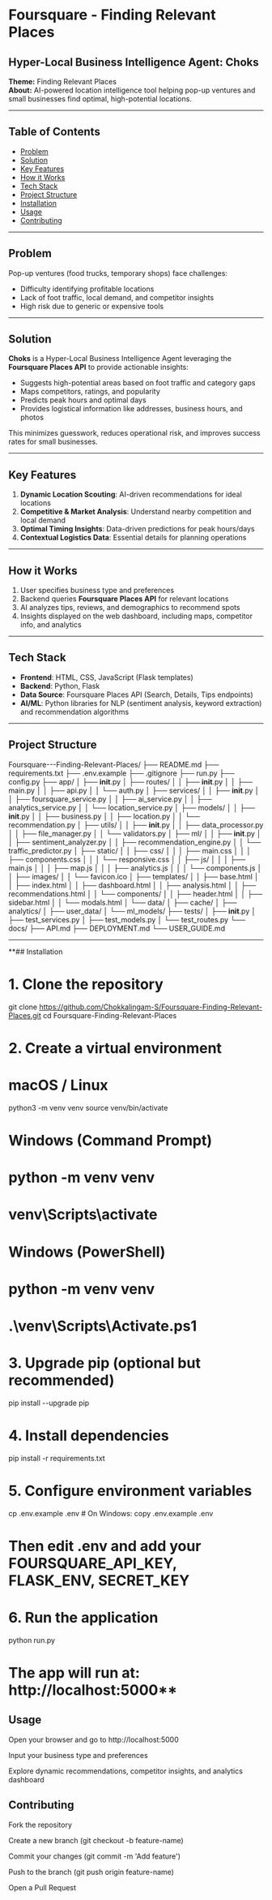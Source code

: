# Foursquare - Finding Relevant Places

## Hyper-Local Business Intelligence Agent: Choks

**Theme:** Finding Relevant Places  
**About:** AI-powered location intelligence tool helping pop-up ventures and small businesses find optimal, high-potential locations.  

---

## Table of Contents

- [Problem](#problem)  
- [Solution](#solution)  
- [Key Features](#key-features)  
- [How it Works](#how-it-works)  
- [Tech Stack](#tech-stack)  
- [Project Structure](#project-structure)  
- [Installation](#installation)  
- [Usage](#usage)  
- [Contributing](#contributing)  

---

## Problem

Pop-up ventures (food trucks, temporary shops) face challenges:

- Difficulty identifying profitable locations  
- Lack of foot traffic, local demand, and competitor insights  
- High risk due to generic or expensive tools  

---

## Solution

**Choks** is a Hyper-Local Business Intelligence Agent leveraging the **Foursquare Places API** to provide actionable insights:

- Suggests high-potential areas based on foot traffic and category gaps  
- Maps competitors, ratings, and popularity  
- Predicts peak hours and optimal days  
- Provides logistical information like addresses, business hours, and photos  

This minimizes guesswork, reduces operational risk, and improves success rates for small businesses.

---

## Key Features

1. **Dynamic Location Scouting**: AI-driven recommendations for ideal locations  
2. **Competitive & Market Analysis**: Understand nearby competition and local demand  
3. **Optimal Timing Insights**: Data-driven predictions for peak hours/days  
4. **Contextual Logistics Data**: Essential details for planning operations  

---

## How it Works

1. User specifies business type and preferences  
2. Backend queries **Foursquare Places API** for relevant locations  
3. AI analyzes tips, reviews, and demographics to recommend spots  
4. Insights displayed on the web dashboard, including maps, competitor info, and analytics  

---

## Tech Stack

- **Frontend**: HTML, CSS, JavaScript (Flask templates)  
- **Backend**: Python, Flask  
- **Data Source**: Foursquare Places API (Search, Details, Tips endpoints)  
- **AI/ML**: Python libraries for NLP (sentiment analysis, keyword extraction) and recommendation algorithms  

---

## Project Structure

Foursquare---Finding-Relevant-Places/
├── README.md
├── requirements.txt
├── .env.example
├── .gitignore
├── run.py
├── config.py
├── app/
│   ├── __init__.py
│   ├── routes/
│   │   ├── __init__.py
│   │   ├── main.py
│   │   ├── api.py
│   │   └── auth.py
│   ├── services/
│   │   ├── __init__.py
│   │   ├── foursquare_service.py
│   │   ├── ai_service.py
│   │   ├── analytics_service.py
│   │   └── location_service.py
│   ├── models/
│   │   ├── __init__.py
│   │   ├── business.py
│   │   ├── location.py
│   │   └── recommendation.py
│   ├── utils/
│   │   ├── __init__.py
│   │   ├── data_processor.py
│   │   ├── file_manager.py
│   │   └── validators.py
│   ├── ml/
│   │   ├── __init__.py
│   │   ├── sentiment_analyzer.py
│   │   ├── recommendation_engine.py
│   │   └── traffic_predictor.py
│   ├── static/
│   │   ├── css/
│   │   │   ├── main.css
│   │   │   ├── components.css
│   │   │   └── responsive.css
│   │   ├── js/
│   │   │   ├── main.js
│   │   │   ├── map.js
│   │   │   ├── analytics.js
│   │   │   └── components.js
│   │   ├── images/
│   │   └── favicon.ico
│   ├── templates/
│   │   ├── base.html
│   │   ├── index.html
│   │   ├── dashboard.html
│   │   ├── analysis.html
│   │   ├── recommendations.html
│   │   └── components/
│   │       ├── header.html
│   │       ├── sidebar.html
│   │       └── modals.html
│   └── data/
│       ├── cache/
│       ├── analytics/
│       ├── user_data/
│       └── ml_models/
├── tests/
│   ├── __init__.py
│   ├── test_services.py
│   ├── test_models.py
│   └── test_routes.py
└── docs/
    ├── API.md
    ├── DEPLOYMENT.md
    └── USER_GUIDE.md

    
---

**## Installation

# 1. Clone the repository
git clone https://github.com/Chokkalingam-S/Foursquare-Finding-Relevant-Places.git
cd Foursquare-Finding-Relevant-Places

# 2. Create a virtual environment
# macOS / Linux
python3 -m venv venv
source venv/bin/activate

# Windows (Command Prompt)
# python -m venv venv
# venv\Scripts\activate

# Windows (PowerShell)
# python -m venv venv
# .\venv\Scripts\Activate.ps1

# 3. Upgrade pip (optional but recommended)
pip install --upgrade pip

# 4. Install dependencies
pip install -r requirements.txt

# 5. Configure environment variables
cp .env.example .env    # On Windows: copy .env.example .env
# Then edit .env and add your FOURSQUARE_API_KEY, FLASK_ENV, SECRET_KEY

# 6. Run the application
python run.py

# The app will run at: http://localhost:5000**


## Usage

Open your browser and go to http://localhost:5000

Input your business type and preferences

Explore dynamic recommendations, competitor insights, and analytics dashboard

## Contributing

Fork the repository

Create a new branch (git checkout -b feature-name)

Commit your changes (git commit -m 'Add feature')

Push to the branch (git push origin feature-name)

Open a Pull Request

